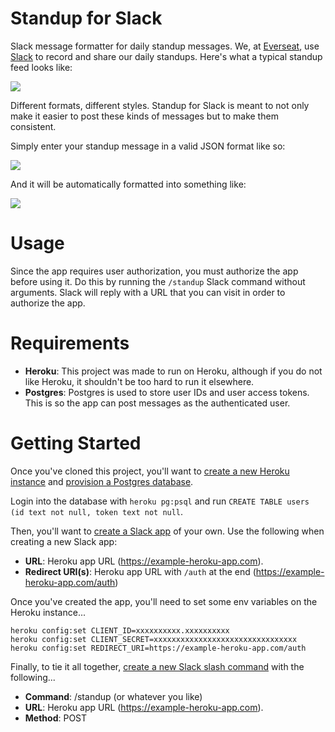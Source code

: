 # Standup for Slack
Slack message formatter for daily standup messages. We, at [Everseat](http://www.everseat.com), use [Slack](https://slack.com) to record and share our daily standups. Here's what a typical standup feed looks like:

![](http://i.imgur.com/aW8wQSp.png)

Different formats, different styles. Standup for Slack is meant to not only make it easier to post these kinds of messages but to make them consistent.

Simply enter your standup message in a valid JSON format like so:

![](http://i.imgur.com/BZLxdS3.png)

And it will be automatically formatted into something like:

![](http://i.imgur.com/71KRNuz.png)

# Usage
Since the app requires user authorization, you must authorize the app before using it. Do this by running the `/standup` Slack command without arguments. Slack will reply with a URL that you can visit in order to authorize the app.

# Requirements
 - **Heroku**: This project was made to run on Heroku, although if you do not like Heroku, it shouldn't be too hard to run it elsewhere.
 - **Postgres**: Postgres is used to store user IDs and user access tokens. This is so the app can post messages as the authenticated user.

# Getting Started
Once you've cloned this project, you'll want to [create a new Heroku instance](https://devcenter.heroku.com/articles/creating-apps#creating-a-named-app) and [provision a Postgres database](https://addons.heroku.com/heroku-postgresql). 

Login into the database with `heroku pg:psql` and run `CREATE TABLE users (id text not null, token text not null`.

Then, you'll want to [create a Slack app](https://api.slack.com/applications) of your own. Use the following when creating a new Slack app:

 - **URL**: Heroku app URL (https://example-heroku-app.com).
 - **Redirect URI(s)**: Heroku app URL with `/auth` at the end (https://example-heroku-app.com/auth)

Once you've created the app, you'll need to set some env variables on the Heroku instance...

```
heroku config:set CLIENT_ID=xxxxxxxxxx.xxxxxxxxxx
heroku config:set CLIENT_SECRET=xxxxxxxxxxxxxxxxxxxxxxxxxxxxxxxx
heroku config:set REDIRECT_URI=https://example-heroku-app.com/auth
```

Finally, to tie it all together, [create a new Slack slash command](https://everseat.slack.com/services/new/slash-commands) with the following...

- **Command**: /standup (or whatever you like)
- **URL**: Heroku app URL (https://example-heroku-app.com).
- **Method**: POST